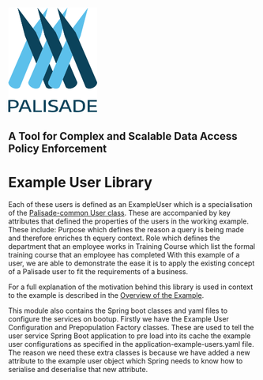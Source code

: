 <!--
 Copyright 2018-2021 Crown Copyright

 Licensed under the Apache License, Version 2.0 (the "License");
 you may not use this file except in compliance with the License.
 You may obtain a copy of the License at

     http://www.apache.org/licenses/LICENSE-2.0

 Unless required by applicable law or agreed to in writing, software
 distributed under the License is distributed on an "AS IS" BASIS,
 WITHOUT WARRANTIES OR CONDITIONS OF ANY KIND, either express or implied.
 See the License for the specific language governing permissions and
 limitations under the License.
-->
# <img src="../logos/logo.svg" width="180">
## A Tool for Complex and Scalable Data Access Policy Enforcement

# Example User Library
Each of these users is defined as an ExampleUser which is a specialisation of the [Palisade-common User class](https://github.com/gchq/Palisade-common/blob/develop/src/main/java/uk/gov/gchq/palisade/user/User.java).
These are accompanied by key attributes that defined the properties of the users in the working example.
These include:
    Purpose which defines the reason a query is being made and therefore enriches th equery context.
    Role which defines the department that an employee works in
    Training Course which list the formal training course that an employee has completed
With this example of a user, we are able to demonstrate the ease it is to apply the existing concept of a Palisade user to fit the requirements of a business. 

For a full explanation of the motivation behind this library is used in context to the example is described in the [Overview of the Example](../README.md).

This module also contains the Spring boot classes and yaml files to configure the services on bootup. Firstly we have the Example User Configuration and Prepopulation Factory classes. These are used to tell the user service Spring Boot application to pre load into its cache the example user configurations as specified in the application-example-users.yaml file. The reason we need these extra classes is because we have added a new attribute to the example user object which Spring needs to know how to serialise and deserialise that new attribute.
